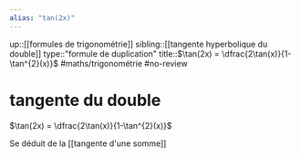 ```yaml
---
alias: "tan(2x)"
---
```

up::[[formules de trigonométrie]]
sibling::[[tangente hyperbolique du double]]
type::"formule de duplication"
title::$\tan(2x) = \dfrac{2\tan(x)}{1-\tan^{2}(x)}$
#maths/trigonométrie #no-review 
# tangente du double

$\tan(2x) = \dfrac{2\tan(x)}{1-\tan^{2}(x)}$

Se déduit de la [[tangente d'une somme]]